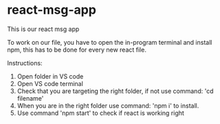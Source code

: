 # react-msg-app

This is our react msg app

To work on our file, you have to open the in-program terminal and install npm, this has to be done for every new react file. 

Instructions:
1. Open folder in VS code
2. Open VS code terminal
3. Check that you are targeting the right folder, if not use command: 'cd filename'
4. When you are in the right folder use command: 'npm i' to install.
5. Use command 'npm start' to check if react is working right
